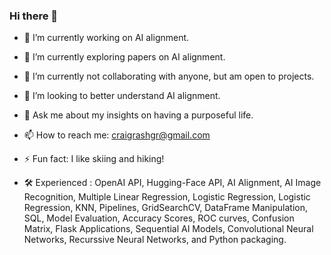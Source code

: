 ### Hi there 👋

- 🔭 I’m currently working on AI alignment.

- 🌱 I’m currently exploring papers on AI alignment.

- 👯 I’m currently not collaborating with anyone, but am open to projects. 

- 🤔 I’m looking to better understand AI alignment.

- 💬 Ask me about my insights on having a purposeful life. 

- 📫 How to reach me: craigrashgr@gmail.com 

- ⚡ Fun fact: I like skiing and hiking!

- 🛠️ Experienced : OpenAI API, Hugging-Face API,  AI Alignment, AI Image Recognition, Multiple Linear Regression, Logistic Regression, Logistic Regression, KNN, Pipelines, GridSearchCV, DataFrame Manipulation, SQL, Model Evaluation, Accuracy Scores, ROC curves, Confusion Matrix, Flask Applications, Sequential AI Models, Convolutional Neural Networks, Recurssive Neural Networks, and Python packaging. 
